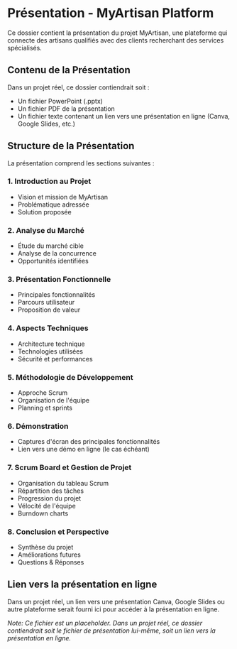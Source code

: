 # Présentation - MyArtisan Platform

Ce dossier contient la présentation du projet MyArtisan, une plateforme qui connecte des artisans qualifiés avec des clients recherchant des services spécialisés.

## Contenu de la Présentation

Dans un projet réel, ce dossier contiendrait soit :
- Un fichier PowerPoint (.pptx)
- Un fichier PDF de la présentation
- Un fichier texte contenant un lien vers une présentation en ligne (Canva, Google Slides, etc.)

## Structure de la Présentation

La présentation comprend les sections suivantes :

### 1. Introduction au Projet
- Vision et mission de MyArtisan
- Problématique adressée
- Solution proposée

### 2. Analyse du Marché
- Étude du marché cible
- Analyse de la concurrence
- Opportunités identifiées

### 3. Présentation Fonctionnelle
- Principales fonctionnalités
- Parcours utilisateur
- Proposition de valeur

### 4. Aspects Techniques
- Architecture technique
- Technologies utilisées
- Sécurité et performances

### 5. Méthodologie de Développement
- Approche Scrum
- Organisation de l'équipe
- Planning et sprints

### 6. Démonstration
- Captures d'écran des principales fonctionnalités
- Lien vers une démo en ligne (le cas échéant)

### 7. Scrum Board et Gestion de Projet
- Organisation du tableau Scrum
- Répartition des tâches
- Progression du projet
- Vélocité de l'équipe
- Burndown charts

### 8. Conclusion et Perspective
- Synthèse du projet
- Améliorations futures
- Questions & Réponses

## Lien vers la présentation en ligne

Dans un projet réel, un lien vers une présentation Canva, Google Slides ou autre plateforme serait fourni ici pour accéder à la présentation en ligne.

*Note: Ce fichier est un placeholder. Dans un projet réel, ce dossier contiendrait soit le fichier de présentation lui-même, soit un lien vers la présentation en ligne.*